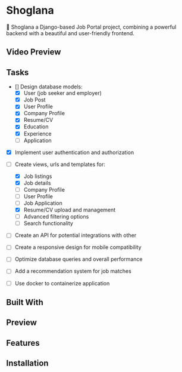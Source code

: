 # Shoglana

👟️ Shoglana a Django-based Job Portal project, combining a powerful backend with a beautiful and user-friendly frontend. 
## Video Preview

## Tasks
- [] Design database models:
  - [x] User (job seeker and employer)
  - [x] Job Post
  - [x] User Profile
  - [x] Company Profile
  - [x] Resume/CV
  - [x] Education
  - [x] Experience
  - [ ] Application
- [x] Implement user authentication and authorization
- [ ] Create views, urls and templates for:
  - [x] Job listings
  - [x] Job details
  - [ ] Company Profile
  - [ ] User Profile
  - [ ] Job Application
  - [x] Resume/CV upload and management
  - [ ] Advanced filtering options
  - [ ] Search functionality
- [ ] Create an API for potential integrations with other
- [ ] Create a responsive design for mobile compatibility
- [ ] Optimize database queries and overall performance
- [ ] Add a recommendation system for job matches
- [ ] Use docker to containerize application




## Built With
## Preview
## Features
## Installation
